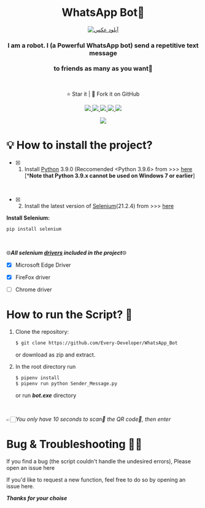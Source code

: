 

<h1 align="center">WhatsApp Bot🤖</h1>
<p align="center">
<a href="https://uupload.ir/" target="_blank"><img src="https://s4.uupload.ir/files/07c91600-48ed-11eb-801e-eba02d5c454d2_xx0w.png" border="0" alt="آپلود عکس" /></a>
  <h3 align='center'>I am a robot. I (a Powerful WhatsApp bot) send a repetitive text message <br><br> to friends as many as you want🥳</h3><br>
</p>
  <p align="center">⭐️ Star it | 🔱 Fork it on GitHub </p>
  <p align="center">
    <a href="https://github.com/Every-Developer/WhatsApp_Bot/blob/Main/LICENSE">
      <img src="https://img.shields.io/badge/license-MIT License-lightskyblue.svg" />
    </a>
    <a href="https://selenium-python.readthedocs.io/">
      <img src="https://img.shields.io/badge/built%20with-Selenium-crimson" />
    </a>
    <a href="https://www.python.org/">
    	<img src="https://img.shields.io/badge/Language-Python-turquoise" />
    <a href="https://github.com/Every-Developer?tab=stars">
      <img src='https://img.shields.io/badge/1-Stars-goldenrod'>
  <img src='https://img.shields.io/badge/0-Forks-brightgreen'>
  </p>
<p align='center'><a href='https://github.com/Every-Developer'><img  src='https://img.shields.io/badge/Coded%20By-Mohammadreza.D-plum'></a></p>


# 💡 How to install the project?

- [x] 1. Install [Python](https://www.python.org) 3.9.0 (Reccomended <Python 3.9.6> from >>>
[here](https://www.python.org/downloads/)<br>[***Note that Python 3.9.x cannot be used on Windows 7 or earlier**]
<br>

- [x] 2. Install the latest version of [Selenium](https://selenium-python.readthedocs.io/)(21.2.4) from >>> [here](https://selenium-python.readthedocs.io/installation.html)

**Install Selenium:**
```bash
pip install selenium
```
<br>

🌐***All selenium [drivers](https://selenium-python.readthedocs.io/installation.html#drivers) included in the project***🌐

- [x] Microsoft Edge Driver
- [x] FireFox driver
- [ ] Chrome driver


# How to run the Script? 🤔

1. Clone the repository:

   ```bash
   $ git clone https://github.com/Every-Developer/WhatsApp_Bot
   ```

   or download as zip and extract.

1. In the root directory run

   ```bash
   $ pipenv install
   $ pipenv run python Sender_Message.py
   ```
   
   or run ***bot.exe*** directory
 <br>
 
👉🏻*You only have 10 seconds to scan📸 the QR code📅, then enter*

# Bug & Troubleshooting 👨‍💻

If you find a bug (the script couldn't handle the undesired errors), Please open an issue here

If you'd like to request a new function, feel free to do so by opening an issue here.

***Thanks for your choise***

